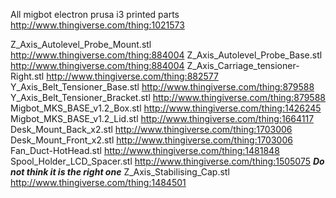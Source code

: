 All migbot electron prusa i3 printed parts http://www.thingiverse.com/thing:1021573

Z_Axis_Autolevel_Probe_Mount.stl           http://www.thingiverse.com/thing:884004
Z_Axis_Autolevel_Probe_Base.stl            http://www.thingiverse.com/thing:884004
Z_Axis_Carriage_tensioner-Right.stl        http://www.thingiverse.com/thing:882577
Y_Axis_Belt_Tensioner_Base.stl             http://www.thingiverse.com/thing:879588
Y_Axis_Belt_Tensioner_Bracket.stl          http://www.thingiverse.com/thing:879588
Migbot_MKS_BASE_v1.2_Box.stl               http://www.thingiverse.com/thing:1426245
Migbot_MKS_BASE_v1.2_Lid.stl               http://www.thingiverse.com/thing:1664117
Desk_Mount_Back_x2.stl                     http://www.thingiverse.com/thing:1703006
Desk_Mount_Front_x2.stl                    http://www.thingiverse.com/thing:1703006
Fan_Duct-HotHead.stl                       http://www.thingiverse.com/thing:1481848
Spool_Holder_LCD_Spacer.stl                http://www.thingiverse.com/thing:1505075  ***Do not think it is the right one***
Z_Axis_Stabilising_Cap.stl                 http://www.thingiverse.com/thing:1484501
